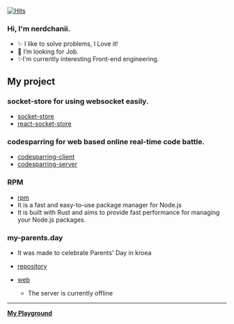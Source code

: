 
[![Hits](https://hits.seeyoufarm.com/api/count/incr/badge.svg?url=https%3A%2F%2Fgithub.com%2Fnerdchanii&count_bg=%2379C83D&title_bg=%23555555&icon=github.svg&icon_color=%23E7E7E7&title=hits&edge_flat=false)](https://hits.seeyoufarm.com)

### Hi, I'm nerdchanii.
- ✨ I like to solve problems, I Love it!
- 🔭 I’m looking for Job.
- ✨I'm currently interesting Front-end engineering. 


## My project 

### socket-store for using websocket easily.

- [socket-store](https://npmjs.org/package/socket-store)
- [react-socket-store](https://npmjs.org/package/react-socket-store)


### codesparring for web based online real-time code battle.

- [codesparring-client](https://github.com/nerdchanii/codesparring-client)
- [codesparring-server](https://github.com/nerdchanii/codesparring-server)


### RPM
- [rpm](https://github.com/nerdchanii/rpm) 
- It is a fast and easy-to-use package manager for Node.js
- It is built with Rust and aims to provide fast performance for managing your Node.js packages.

### my-parents.day
- It was made to celebrate Parents' Day in kroea

- [repository](https://github.com/oh-my-parents/www)
- [web](https://my-parents.day)
  * The server is currently offline
---
**[My Playground](https://nerdchanii.github.io)**
